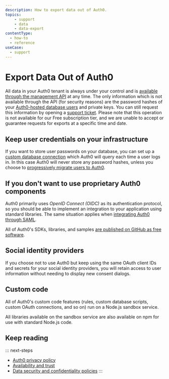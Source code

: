 ```yaml
---
description: How to export data out of Auth0.
topics:
    - support
    - data
    - data-export
contentType:
  - how-to
  - reference
useCase:
  - support
---
```


# Export Data Out of Auth0

All data in your Auth0 tenant is always under your control and is [available through the management API](/api/v2) at any time.
The only information which is not available through the API (for security reasons) are the password hashes of your [Auth0-hosted database users](/connections/database) and private keys.
You can still request this information by opening a [support ticket](${env.DOMAIN_URL_SUPPORT}). Please note that this operation is not available for our Free subscription tier, and we are unable to accept or guarantee requests for exports at a specific time and date.

## Keep user credentials on your infrastructure

If you want to store user passwords on your database, you can set up a [custom database connection](/connections/database/mysql) which Auth0 will query each time a user logs in.
In this case Auth0 will never store any password hashes, unless you choose to [progressively migrate users to Auth0](/connections/database/migrating).

## If you don't want to use proprietary Auth0 components

Auth0 primarily uses <dfn data-key="openid">OpenID Connect (OIDC)</dfn> as its authentication protocol, so you should be able to implement an integration to your application using standard libraries. The same situation applies when [integrating Auth0 through SAML](/saml-configuration).

All of Auth0's SDKs, libraries, and samples [are published on GitHub as free software](https://github.com/auth0/).

## Social identity providers

If you choose not to use Auth0 but keep using the same OAuth client IDs and secrets for your social identity providers, you will retain access to user information without needing to display new consent dialogs.

## Custom code

All of Auth0's custom code features (rules, custom database scripts, custom OAuth connections, and so on) run on a Node.js sandbox service.

All libraries available on the sandbox service are also available on npm for use with standard Node.js code.

## Keep reading

::: next-steps
* [Auth0 privacy policy](https://auth0.com/privacy)
* [Availability and trust](https://auth0.com/availability-trust)
* [Data security and confidentiality policies](https://auth0.com/security)
:::
